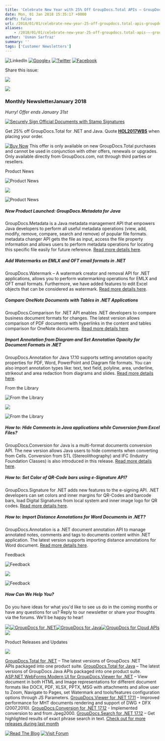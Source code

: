 ```yaml
---
title: 'Celebrate New Year with 25% Off GroupDocs.Total APIs – GroupDocs Newsletter January 2018'
date: Mon, 01 Jan 2018 15:35:17 +0000
draft: false
url: /2018/01/01/celebrate-new-year-25-off-groupdocs.total-apis-groupdocs-newsletter-january-2018/
aliases:
    - /2018/01/01/celebrate-new-year-25-off-groupdocs.total-apis-–-groupdocs-newsletter-january-2018/
author: 'Usman Sarfraz'
summary: ''
tags: ['Customer Newsletters']
---
```


![LinkedIn](https://newsletter.groupdocs.com/uploadimages/image/linkedIn-Icon.png) [![Google+](https://newsletter.groupdocs.com/uploadimages/image/googlePlus-Icon.png)](https://plus.google.com/u/0/b/103611049630322465740/+GroupDocs/?utm_source=nl&utm_campaign=nl-jan18&utm_medium=link) [![Twitter](https://newsletter.groupdocs.com/uploadimages/image/twitter-Icon.png)](https://twitter.com/GroupDocs?utm_source=nl&utm_campaign=nl-jan18&utm_medium=link) [![Facebook](https://newsletter.groupdocs.com/uploadimages/image/facebook-Icon.png)](https://www.facebook.com/GroupDocsApp/?utm_source=nl&utm_campaign=nl-jan18&utm_medium=link)

Share this issue:

![](https://newsletter.aspose.com/uploadimages/image/asposeimages/newsletter/separator-690px.png)

[![](https://newsletter.groupdocs.com/uploadimages/image/logo-white.png)](https://www.groupdocs.com/?utm_source=nl&utm_campaign=nl-jan18&utm_medium=link)

### Monthly NewsletterJanuary 2018

_Hurry! Offer ends January 31st_

[![Securely Sign Official Documents with Stamp Signatures](https://newsletter.groupdocs.com/uploadimages/image/advert_dec_2017-gd.png)](https://purchase.groupdocs.com/order-online-step-1-of-8.aspx?utm_source=nl&utm_campaign=nl-jan18&utm_medium=link)

Get 25% off GroupDocs.Total for .NET and Java. Quote [**HOL2017WBS**](https://products.groupdocs.com/holiday2017?utm_source=nl&utm_campaign=nl-jan18&utm_medium=link) when placing your order.

[![Buy Now](https://newsletter.groupdocs.com/uploadimages/image/ActionButtonsDec2017-gd.png "Buy NOW")](https://purchase.groupdocs.com/order-online-step-1-of-8.aspx?utm_source=nl&utm_campaign=nl-jan18&utm_medium=link) This offer is only available on new GroupDocs.Total purchases and cannot be used in conjunction with other offers, renewals or upgrades. Only available directly from GroupDocs.com, not through third parties or resellers.

Product News

![Product News](https://newsletter.aspose.com/uploadimages/image/asposeimages/newsletter/productNews-Icon.png)

![](https://newsletter.aspose.com/uploadimages/image/asposeimages/newsletter/separator-630px.png)

![Product News](https://newsletter.aspose.com/uploadimages/image/asposeimages/newsletter/productNews-Icon.png)

##### New Product Launched: GroupDocs.Metadata for Java

GroupDocs.Metadata is a Java metadata management API that empowers Java developers to perform all useful metadata operations (view, add, modify, remove, compare, search and remove) of popular file formats. metadata changer API gets the file as input, access the file property information and allows users to perform metadata operations for locating this specific file easily for future reference. [Read more details here](https://blog.groupdocs.com/2017/12/20/releasing-first-version-of-groupdocs.metadata-for-java/?utm_source=nl&utm_campaign=nl-jan18&utm_medium=link).

##### Add Watermarks on EMLX and OFT email formats in .NET

GroupDocs.Watermark – A watermark creator and removal API for .NET applications, allows you to perform watermarking operations for EMLX and OFT email formats. Furthermore, we have added features to edit Excel objects that can be considered as watermark. [Read more details here](https://blog.groupdocs.com/2017/12/15/support-for-emlx-and-oft-email-formats-groupdocs.watermark-for-.net-17.12/?utm_source=nl&utm_campaign=nl-jan18&utm_medium=link).

##### Compare OneNote Documents with Tables in .NET Applications

GroupDocs.Comparison for .NET API enables .NET developers to compare business document formats for changes. The latest version allows comparison of PDF documents with hyperlinks in the content and tables comparison for OneNote documents. [Read more details here](https://blog.groupdocs.com/2017/12/08/compare-onenote-tables-groupdocs.comparison-.net-17.12/?utm_source=nl&utm_campaign=nl-jan18&utm_medium=link).

##### Import Annotation from Diagram and Set Annotation Opacity for Document Formats in .NET

GroupDocs.Annotation for Java 17.10 supports setting annotation opacity properties for PDF, Word, PowerPoint and Diagram file formats. You can also import annotation types like: text, text field, polyline, area, underline, strikeout and area redaction from diagrams and slides. [Read more details here](https://blog.groupdocs.com/2017/12/02/introducing-groupdocs-annotation-for-java-17.10/?utm_source=nl&utm_campaign=nl-jan18&utm_medium=link).

From the Library

![From the Library](https://newsletter.aspose.com/uploadimages/image/asposeimages/newsletter/fromLibrary-Icon.png)

![](https://newsletter.aspose.com/uploadimages/image/asposeimages/newsletter/separator-630px.png)

![From the Library](https://newsletter.aspose.com/uploadimages/image/asposeimages/newsletter/fromLibrary-Icon.png)

##### How to: Hide Comments in Java applications while Conversion from Excel Files?

GroupDocs.Conversion for Java is a multi-format documents conversion API. The new version allows Java users to hide comments when converting from Cells. Conversion from STL (Stereolithography) and IFC (Industry Foundation Classes) is also introduced in this release. [Read more details here](https://blog.groupdocs.com/2017/12/06/conversion-from-stl-and-ifc-is-supported-in-groupdocs.conversion-for-java-17.10/?utm_source=nl&utm_campaign=nl-jan18&utm_medium=link).

##### How to: Set Color of QR-Code bars using e-Signature API?

GroupDocs.Signature for .NET adds new features to the e-signing API. .NET developers can set colors and inner margins for QR-Codes and barcode bars, load Digital Signatures from local system and inner image logo for QR codes. [Read more details here](https://blog.groupdocs.com/2017/12/11/.net-e-signing-api-v17.12/?utm_source=nl&utm_campaign=nl-jan18&utm_medium=link).

##### How to: Import Distance Annotations for Word Documents in .NET?

GroupDocs.Annotation is a .NET document annotation API to manage annotated notes, comments and tags to documents content within .NET application. The latest version supports importing distance annotations for Word document. [Read more details here](https://blog.groupdocs.com/2017/12/08/.net-annotation-api-v17.12/?utm_source=nl&utm_campaign=nl-jan18&utm_medium=link).

Feedback

![Feedback](https://newsletter.aspose.com/uploadimages/image/asposeimages/newsletter/giveFeedback-Icon.png)

![](https://newsletter.aspose.com/uploadimages/image/asposeimages/newsletter/separator-630px.png)

![Feedback](https://newsletter.aspose.com/uploadimages/image/asposeimages/newsletter/giveFeedback-Icon.png)

##### How Can We Help You?

Do you have ideas for what you'd like to see us do in the coming months or have any questions for us? Reply to our newsletter or share your thoughts via the forums. We'll be happy to hear!

![](https://www.aspose.com/Images/Newsletter/april-2017/spacer-nl.png)[![GroupDocs for .NET](https://newsletter.groupdocs.com/uploadimages/image/dotNet-Icon.png)](https://products.groupdocs.com/total/net?utm_source=nl&utm_campaign=nl-jan18&utm_medium=link)[![GroupDocs for Java](https://newsletter.groupdocs.com/uploadimages/image/java-Icon.png)](https://products.groupdocs.com/total/java?utm_source=nl&utm_campaign=nl-jan18&utm_medium=link)[![GroupDocs for Cloud APIs](https://newsletter.groupdocs.com/uploadimages/image/cloudApi-Icon.png)](https://products.groupdocs.com/total/cloud?utm_source=nl&utm_campaign=nl-jan18&utm_medium=link)![](https://www.aspose.com/Images/Newsletter/april-2017/spacer-nl.png)

Product Releases and Updates

![](https://newsletter.aspose.com/uploadimages/image/asposeimages/newsletter/separator-630px.png)

[GroupDocs.Total for .NET](https://products.groupdocs.com/total/net?utm_source=nl&utm_campaign=nl-jan18&utm_medium=link) – The latest versions of GroupDocs .NET APIs packaged into one product suite. [GroupDocs.Total for Java](https://products.groupdocs.com/total/java?utm_source=nl&utm_campaign=nl-jan18&utm_medium=link) – The latest versions of GroupDocs Java APIs packaged into one product suite. [ASP.NET WebForms Modern UI for GroupDocs.Viewer for .NET](https://blog.groupdocs.com/2017/12/08/asp.net-webforms-modern-ui-document-viewer-2.0.0-image-mode-paging-zooming-features-groupdocs.viewer-.net/?utm_source=nl&utm_campaign=nl-jan18&utm_medium=link) – View document in both HTML and Image representations for different document formats like DOCX, PDF, XLSX, PPTX, MSG with attachments and allow user to Zoom, Navigate to Pages, set Watermark and tools/features configuration options through JS Parameters. [GroupDocs.Viewer for .NET 17.11](https://blog.groupdocs.com/2017/12/01/improvements-and-fixes-in-groupdocs.viewer-for-.net-17.11/?utm_source=nl&utm_campaign=nl-jan18&utm_medium=link) – Improved performance for MHT documents rendering and support of DWG + DFX (2007,2010). [GroupDocs.Conversion for .NET 17.12](https://blog.groupdocs.com/2017/12/15/conversion-jpeg2000-introduced-groupdocs.conversion-.net-17.12/?utm_source=nl&utm_campaign=nl-jan18&utm_medium=link) - Implemented conversion to and from Jpeg2000. [GroupDocs.Search for .NET 17.12](https://blog.groupdocs.com/2017/12/16/highlighted-results-of-exact-phrase-search-in-text-groupdocs.search-for-.net-17.12/?utm_source=nl&utm_campaign=nl-jan18&utm_medium=link) – Get highlighted results of exact phrase search in text. [Check out for more releases during last month](https://downloads.groupdocs.com/?utm_source=nl&utm_campaign=nl-jan18&utm_medium=link)

[![Read The Blog](https://newsletter.groupdocs.com/uploadimages/image/readBlog-ActionButton%281%29.png)](https://blog.groupdocs.com/?utm_source=nl&utm_campaign=nl-jan18&utm_medium=link) [![Visit Forum](https://newsletter.groupdocs.com/uploadimages/image/visitForum-ActionButton%281%29.png)](https://forum.groupdocs.com/?utm_source=nl&utm_campaign=nl-jan18&utm_medium=link)




